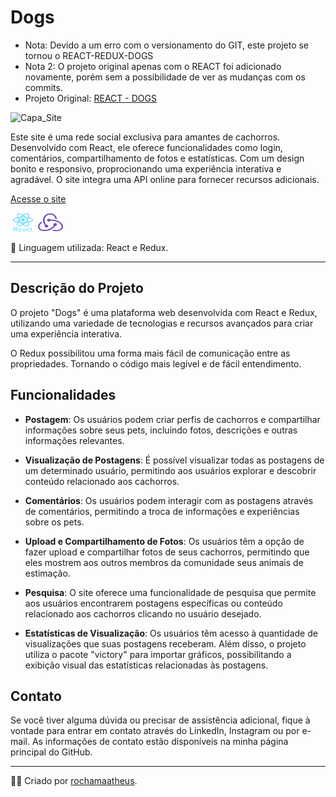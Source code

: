# Dogs

- Nota: Devido a um erro com o versionamento do GIT, este projeto se tornou o REACT-REDUX-DOGS
- Nota 2: O projeto original apenas com o REACT foi adicionado novamente, porém sem a possibilidade de ver as mudanças com os commits.
- Projeto Original: [REACT - DOGS](https://github.com/rochamaatheus/React-Dogs)

![Capa_Site](https://i.imgur.com/4SMAvg8.png)

Este site é uma rede social exclusiva para amantes de cachorros. Desenvolvido com React, ele oferece funcionalidades como login, comentários, compartilhamento de fotos e estatísticas. Com um design bonito e responsivo, proprocionando uma experiência interativa e agradável. O site integra uma API online para fornecer recursos adicionais. 

[Acesse o site](https://react-redux-dogs.vercel.app/)

<div style-{display: 'inline-block'}>
  <img alt="Rocha-React" height="30" width="40" src="https://github.com/devicons/devicon/blob/master/icons/react/react-original-wordmark.svg">
  <img alt="Rocha-Redux" height="30" width="40" src="https://github.com/devicons/devicon/blob/master/icons/redux/redux-original.svg">
</div>

🚀 Linguagem utilizada: React e Redux.

---

## Descrição do Projeto

O projeto "Dogs" é uma plataforma web desenvolvida com React e Redux, utilizando uma variedade de tecnologias e recursos avançados para criar uma experiência interativa.

O Redux possibilitou uma forma mais fácil de comunicação entre as propriedades. Tornando o código mais legível e de fácil entendimento.

## Funcionalidades

- **Postagem**: Os usuários podem criar perfis de cachorros e compartilhar informações sobre seus pets, incluindo fotos, descrições e outras informações relevantes.

- **Visualização de Postagens**: É possível visualizar todas as postagens de um determinado usuário, permitindo aos usuários explorar e descobrir conteúdo relacionado aos cachorros.

- **Comentários**: Os usuários podem interagir com as postagens através de comentários, permitindo a troca de informações e experiências sobre os pets.

- **Upload e Compartilhamento de Fotos**: Os usuários têm a opção de fazer upload e compartilhar fotos de seus cachorros, permitindo que eles mostrem aos outros membros da comunidade seus animais de estimação.

- **Pesquisa**: O site oferece uma funcionalidade de pesquisa que permite aos usuários encontrarem postagens específicas ou conteúdo relacionado aos cachorros clicando no usuário desejado.

- **Estatísticas de Visualização**: Os usuários têm acesso à quantidade de visualizações que suas postagens receberam. Além disso, o projeto utiliza o pacote "victory" para importar gráficos, possibilitando a exibição visual das estatísticas relacionadas às postagens.


## Contato

Se você tiver alguma dúvida ou precisar de assistência adicional, fique à vontade para entrar em contato através do LinkedIn, Instagram ou por e-mail. As informações de contato estão disponíveis na minha página principal do GitHub.

---

👨‍💻 Criado por [rochamaatheus](https://github.com/rochamaatheus).
